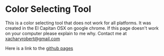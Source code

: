 # Color Selecting Tool
This is a color selecting tool that does not work for all platforms. It was created in the El Capitan OSX on google chrome. If this page doesn't work on your computer please explain to me why. Contact me at xacharyrobert@gmail.com

Here is a link to the [github pages](https://zneu.github.io/color/)
